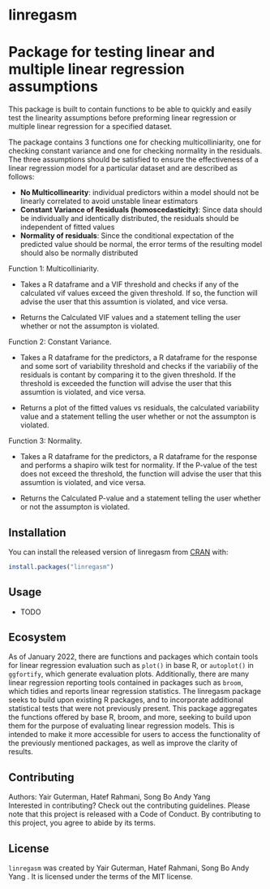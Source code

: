 
<!-- README.md is generated from README.Rmd. Please edit that file -->

# linregasm

# Package for testing linear and multiple linear regression assumptions

This package is built to contain functions to be able to quickly and
easily test the linearity assumptions before preforming linear
regression or multiple linear regression for a specified dataset.

The package contains 3 functions one for checking multicolliniarity, one
for checking constant variance and one for checking normality in the
residuals. The three assumptions should be satisfied to ensure the
effectiveness of a linear regression model for a particular dataset and
are described as follows:

-   **No Multicollinearity**: individual predictors within a model
    should not be linearly correlated to avoid unstable linear
    estimators
-   **Constant Variance of Residuals (homoscedasticity)**: Since data
    should be individually and identically distributed, the residuals
    should be independent of fitted values
-   **Normality of residuals**: Since the conditional expectation of the
    predicted value should be normal, the error terms of the resulting
    model should also be normally distributed

Function 1: Multicolliniarity.

-   Takes a R dataframe and a VIF threshold and checks if any of the
    calculated vif values exceed the given threshold. If so, the
    function will advise the user that this assumtion is violated, and
    vice versa.

-   Returns the Calculated VIF values and a statement telling the user
    whether or not the assumpton is violated.

Function 2: Constant Variance.

-   Takes a R dataframe for the predictors, a R dataframe for the
    response and some sort of variability threshold and checks if the
    variabiliy of the residuals is contant by comparing it to the given
    threshold. If the threshold is exceeded the function will advise the
    user that this assumtion is violated, and vice versa.

-   Returns a plot of the fitted values vs residuals, the calculated
    variability value and a statement telling the user whether or not
    the assumpton is violated.

Function 3: Normality.

-   Takes a R dataframe for the predictors, a R dataframe for the
    response and performs a shapiro wilk test for normality. If the
    P-value of the test does not exceed the threshold, the function will
    advise the user that this assumtion is violated, and vice versa.

-   Returns the Calculated P-value and a statement telling the user
    whether or not the assumpton is violated.

## Installation

You can install the released version of linregasm from
[CRAN](https://CRAN.R-project.org) with:

``` r
install.packages("linregasm")
```

## Usage

-   TODO

## Ecosystem

As of January 2022, there are functions and packages which contain tools
for linear regression evaluation such as `plot()` in base R, or
`autoplot()` in `ggfortify`, which generate evaluation plots.
Additionally, there are many linear regression reporting tools contained
in packages such as `broom`, which tidies and reports linear regression
statistics. The linregasm package seeks to build upon existing R
packages, and to incorporate additional statistical tests that were not
previously present. This package aggregates the functions offered by
base R, broom, and more, seeking to build upon them for the purpose of
evaluating linear regression models. This is intended to make it more
accessible for users to access the functionality of the previously
mentioned packages, as well as improve the clarity of results.

## Contributing

Authors: Yair Guterman, Hatef Rahmani, Song Bo Andy Yang  
Interested in contributing? Check out the contributing guidelines.
Please note that this project is released with a Code of Conduct. By
contributing to this project, you agree to abide by its terms.

## License

`linregasm` was created by Yair Guterman, Hatef Rahmani, Song Bo Andy
Yang . It is licensed under the terms of the MIT license.
